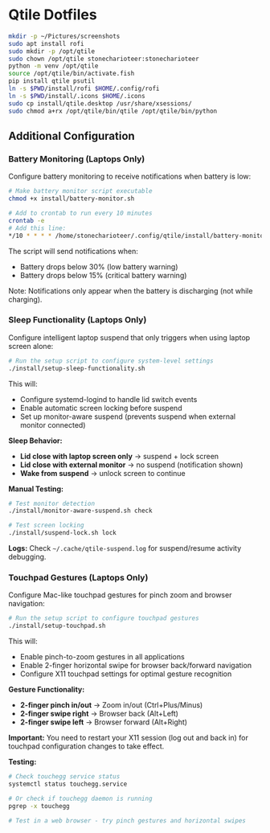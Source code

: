 # Qtile Dotfiles

```bash
mkdir -p ~/Pictures/screenshots
sudo apt install rofi
sudo mkdir -p /opt/qtile
sudo chown /opt/qtile stonecharioteer:stonecharioteer
python -m venv /opt/qtile
source /opt/qtile/bin/activate.fish
pip install qtile psutil
ln -s $PWD/install/rofi $HOME/.config/rofi
ln -s $PWD/install/.icons $HOME/.icons
sudo cp install/qtile.desktop /usr/share/xsessions/
sudo chmod a+rx /opt/qtile/bin/qtile /opt/qtile/bin/python
```

## Additional Configuration

### Battery Monitoring (Laptops Only)
Configure battery monitoring to receive notifications when battery is low:

```bash
# Make battery monitor script executable
chmod +x install/battery-monitor.sh

# Add to crontab to run every 10 minutes
crontab -e
# Add this line:
*/10 * * * * /home/stonecharioteer/.config/qtile/install/battery-monitor.sh
```

The script will send notifications when:
- Battery drops below 30% (low battery warning)
- Battery drops below 15% (critical battery warning)

Note: Notifications only appear when the battery is discharging (not while charging).

### Sleep Functionality (Laptops Only)
Configure intelligent laptop suspend that only triggers when using laptop screen alone:

```bash
# Run the setup script to configure system-level settings
./install/setup-sleep-functionality.sh
```

This will:
- Configure systemd-logind to handle lid switch events
- Enable automatic screen locking before suspend
- Set up monitor-aware suspend (prevents suspend when external monitor connected)

**Sleep Behavior:**
- **Lid close with laptop screen only** → suspend + lock screen
- **Lid close with external monitor** → no suspend (notification shown)
- **Wake from suspend** → unlock screen to continue

**Manual Testing:**
```bash
# Test monitor detection
./install/monitor-aware-suspend.sh check

# Test screen locking
./install/suspend-lock.sh lock
```

**Logs:** Check `~/.cache/qtile-suspend.log` for suspend/resume activity debugging.

### Touchpad Gestures (Laptops Only)
Configure Mac-like touchpad gestures for pinch zoom and browser navigation:

```bash
# Run the setup script to configure touchpad gestures
./install/setup-touchpad.sh
```

This will:
- Enable pinch-to-zoom gestures in all applications
- Enable 2-finger horizontal swipe for browser back/forward navigation
- Configure X11 touchpad settings for optimal gesture recognition

**Gesture Functionality:**
- **2-finger pinch in/out** → Zoom in/out (Ctrl+Plus/Minus)
- **2-finger swipe right** → Browser back (Alt+Left)
- **2-finger swipe left** → Browser forward (Alt+Right)

**Important:** You need to restart your X11 session (log out and back in) for touchpad configuration changes to take effect.

**Testing:**
```bash
# Check touchegg service status
systemctl status touchegg.service

# Or check if touchegg daemon is running
pgrep -x touchegg

# Test in a web browser - try pinch gestures and horizontal swipes
```

